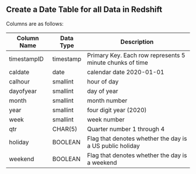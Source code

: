 ## Create a Date Table for all Data in Redshift

Columns are as follows:

| Column Name | Data Type | Description |
|------------ | ------------- | ---------------------------------------------------|
| timestampID | timestamp | Primary Key. Each row represents 5 minute chunks of time |
| caldate | date | calendar date 2020-01-01 |
| calhour | smallint | hour of day |
| dayofyear | smallint | day of year |
| month | smallint | month number |
| year | smallint | four digit year (2020) |
| week | smallint | week number |
| qtr | CHAR(5) | Quarter number 1 through 4 |
| holiday | BOOLEAN | Flag that denotes whether the day is a US public holiday |
| weekend | BOOLEAN | Flag that denotes whether the day is a weekend |


